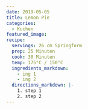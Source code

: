 ```yaml
---
date: 2019-05-05
title: Lemon Pie
categories:
  - Kuchen
featured_image:
recipe:
  servings: 26 cm Springform
  prep: 25 Minuten
  cook: 30 Minuten
  temp: 175°C / 150°C
  ingredients_markdown:
    - ing 1
    - ing 2
  directions_markdown: |-
    1. step 1
    2. step 2
---
```


